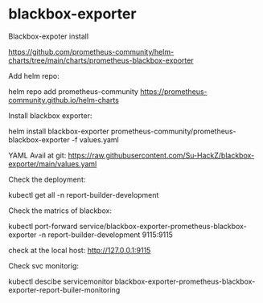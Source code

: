 # blackbox-exporter

Blackbox-expoter install 

https://github.com/prometheus-community/helm-charts/tree/main/charts/prometheus-blackbox-exporter

Add helm repo:

helm repo add prometheus-community https://prometheus-community.github.io/helm-charts

Install blackbox exporter:

helm install blackbox-exporter prometheus-community/prometheus-blackbox-exporter  -f values.yaml 

YAML Avail at git:
	https://raw.githubusercontent.com/Su-HackZ/blackbox-exporter/main/values.yaml

Check the deployment:

kubectl get all -n report-builder-development

Check the matrics of blackbox:

kubectl port-forward service/blackbox-exporter-prometheus-blackbox-exporter -n report-builder-development 9115:9115

check at the local host:     http://127.0.0.1:9115

Check svc monitorig:

kubectl descibe servicemonitor blackbox-exporter-prometheus-blackbox-exporter-report-builer-monitoring 
